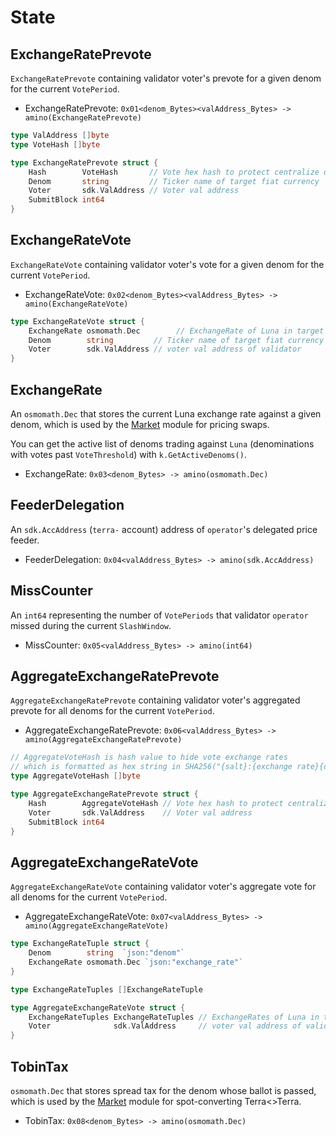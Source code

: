 <!--
order: 2
-->

# State

## ExchangeRatePrevote

`ExchangeRatePrevote` containing validator voter's prevote for a given denom for the current `VotePeriod`.

- ExchangeRatePrevote: `0x01<denom_Bytes><valAddress_Bytes> -> amino(ExchangeRatePrevote)`

```go
type ValAddress []byte
type VoteHash []byte

type ExchangeRatePrevote struct {
	Hash        VoteHash       // Vote hex hash to protect centralize data source problem
	Denom       string         // Ticker name of target fiat currency
	Voter       sdk.ValAddress // Voter val address
	SubmitBlock int64
}
```

## ExchangeRateVote

`ExchangeRateVote` containing validator voter's vote for a given denom for the current `VotePeriod`.

- ExchangeRateVote: `0x02<denom_Bytes><valAddress_Bytes> -> amino(ExchangeRateVote)`

```go
type ExchangeRateVote struct {
	ExchangeRate osmomath.Dec        // ExchangeRate of Luna in target fiat currency
	Denom        string         // Ticker name of target fiat currency
	Voter        sdk.ValAddress // voter val address of validator
}
```

## ExchangeRate

An `osmomath.Dec` that stores the current Luna exchange rate against a given denom, which is used by the [Market](../../market/spec/README.md) module for pricing swaps.

You can get the active list of denoms trading against `Luna` (denominations with votes past `VoteThreshold`) with `k.GetActiveDenoms()`.

- ExchangeRate: `0x03<denom_Bytes> -> amino(osmomath.Dec)`

## FeederDelegation

An `sdk.AccAddress` (`terra-` account) address of `operator`'s delegated price feeder.

- FeederDelegation: `0x04<valAddress_Bytes> -> amino(sdk.AccAddress)`

## MissCounter

An `int64` representing the number of `VotePeriods` that validator `operator` missed during the current `SlashWindow`.

- MissCounter: `0x05<valAddress_Bytes> -> amino(int64)`

## AggregateExchangeRatePrevote

`AggregateExchangeRatePrevote` containing validator voter's aggregated prevote for all denoms for the current `VotePeriod`.

- AggregateExchangeRatePrevote: `0x06<valAddress_Bytes> -> amino(AggregateExchangeRatePrevote)`

```go
// AggregateVoteHash is hash value to hide vote exchange rates
// which is formatted as hex string in SHA256("{salt}:{exchange rate}{denom},...,{exchange rate}{denom}:{voter}")
type AggregateVoteHash []byte

type AggregateExchangeRatePrevote struct {
	Hash        AggregateVoteHash // Vote hex hash to protect centralize data source problem
	Voter       sdk.ValAddress    // Voter val address
	SubmitBlock int64
}
```

## AggregateExchangeRateVote

`AggregateExchangeRateVote` containing validator voter's aggregate vote for all denoms for the current `VotePeriod`.

- AggregateExchangeRateVote: `0x07<valAddress_Bytes> -> amino(AggregateExchangeRateVote)`

```go
type ExchangeRateTuple struct {
	Denom        string  `json:"denom"`
	ExchangeRate osmomath.Dec `json:"exchange_rate"`
}

type ExchangeRateTuples []ExchangeRateTuple

type AggregateExchangeRateVote struct {
	ExchangeRateTuples ExchangeRateTuples // ExchangeRates of Luna in target fiat currencies
	Voter              sdk.ValAddress     // voter val address of validator
}
```

## TobinTax

`osmomath.Dec` that stores spread tax for the denom whose ballot is passed, which is used by the [Market](../../market/spec/README.md) module for spot-converting Terra<>Terra.

- TobinTax: `0x08<denom_Bytes> -> amino(osmomath.Dec)`
